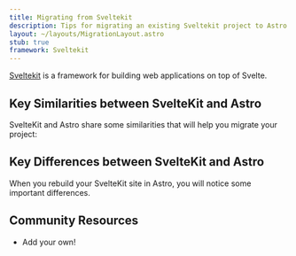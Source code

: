 ```yaml
---
title: Migrating from Sveltekit
description: Tips for migrating an existing Sveltekit project to Astro
layout: ~/layouts/MigrationLayout.astro
stub: true
framework: Sveltekit
---
```


[Sveltekit](https://kit.svelte.dev) is a framework for building web applications on top of Svelte.

## Key Similarities between SvelteKit and Astro

SvelteKit and Astro share some similarities that will help you migrate your project:

## Key Differences between SvelteKit and Astro

When you rebuild your SvelteKit site in Astro, you will notice some important differences.

## Community Resources

- Add your own!